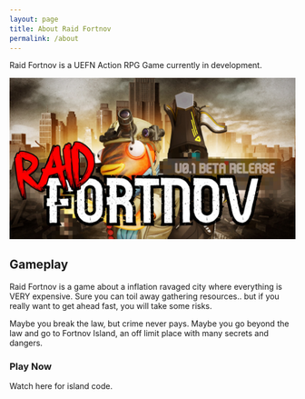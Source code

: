 ```yaml
---
layout: page
title: About Raid Fortnov
permalink: /about
---
```


Raid Fortnov is a UEFN Action RPG Game currently in development.
 
<img src="img/raid_fortnov.jpg" class="img-responsive img-centered" alt="Raid Fortnov Main Art">

## Gameplay

Raid Fortnov is a game about a inflation ravaged city where everything is VERY expensive.  Sure you can toil away gathering resources.. but if you really want to get ahead fast, you will take some risks.  

Maybe you break the law, but crime never pays.  Maybe you go beyond the law and go to Fortnov Island, an off limit place with many secrets and dangers.

### Play Now

Watch here for island code.
